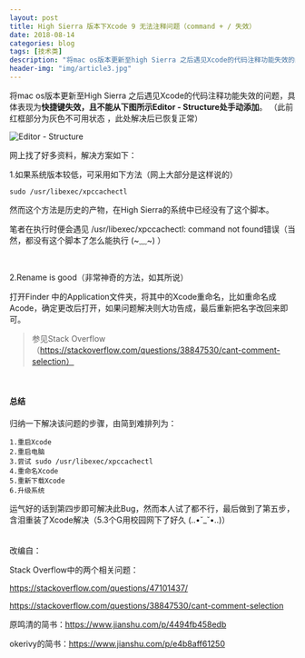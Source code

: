 ```yaml
---
layout: post
title: High Sierra 版本下Xcode 9 无法注释问题（command + / 失效）
date: 2018-08-14
categories: blog
tags: [技术类]
description: "将mac os版本更新至high Sierra 之后遇见Xcode的代码注释功能失效的问题，具体表现为快捷键失效，且不能从下图所示Editor - Structure处手动添加"
header-img: "img/article3.jpg"
---
```


将mac os版本更新至High Sierra 之后遇见Xcode的代码注释功能失效的问题，具体表现为**快捷键失效，且不能从下图所示Editor - Structure处手动添加**。
（此前红框部分为灰色不可用状态 ，此处解决后已恢复正常）

![Editor - Structure](http://ovfvfmquv.bkt.clouddn.com/image-20180814104056976.png)



网上找了好多资料，解决方案如下：

1.如果系统版本较低，可采用如下方法（网上大部分是这样说的）

```
sudo /usr/libexec/xpccachectl
```

然而这个方法是历史的产物，在High Sierra的系统中已经没有了这个脚本。

笔者在执行时便会遇见 /usr/libexec/xpccachectl: command not found错误（当然，都没有这个脚本了怎么能执行  (~﹏~) ）

</br>

2.Rename is good（非常神奇的方法，如其所说）

打开Finder 中的Application文件夹，将其中的Xcode重命名，比如重命名成Acode，确定更改后打开，如果问题解决则大功告成，最后重新把名字改回来即可。

> 参见Stack Overflow（https://stackoverflow.com/questions/38847530/cant-comment-selection）

</br>

#### 总结

归纳一下解决该问题的步骤，由简到难排列为：

```
1.重启Xcode
2.重启电脑
3.尝试 sudo /usr/libexec/xpccachectl
4.重命名Xcode
5.重新下载Xcode
6.升级系统
```

运气好的话到第四步即可解决此Bug，然而本人试了都不行，最后做到了第五步，含泪重装了Xcode解决（5.3个G用校园网下了好久 (..•˘_˘•..)）
</br>
</br>
</br>
改编自：

Stack Overflow中的两个相关问题：

https://stackoverflow.com/questions/47101437/

https://stackoverflow.com/questions/38847530/cant-comment-selection

原鸣清的简书：https://www.jianshu.com/p/4494fb458edb

okerivy的简书：https://www.jianshu.com/p/e4b8aff61250
